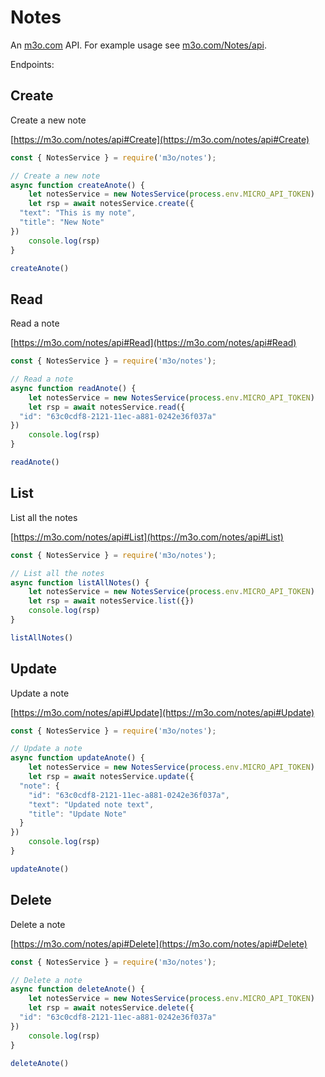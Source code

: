 # Notes

An [m3o.com](https://m3o.com) API. For example usage see [m3o.com/Notes/api](https://m3o.com/Notes/api).

Endpoints:

## Create

Create a new note


[https://m3o.com/notes/api#Create](https://m3o.com/notes/api#Create)

```js
const { NotesService } = require('m3o/notes');

// Create a new note
async function createAnote() {
	let notesService = new NotesService(process.env.MICRO_API_TOKEN)
	let rsp = await notesService.create({
  "text": "This is my note",
  "title": "New Note"
})
	console.log(rsp)
}

createAnote()
```
## Read

Read a note


[https://m3o.com/notes/api#Read](https://m3o.com/notes/api#Read)

```js
const { NotesService } = require('m3o/notes');

// Read a note
async function readAnote() {
	let notesService = new NotesService(process.env.MICRO_API_TOKEN)
	let rsp = await notesService.read({
  "id": "63c0cdf8-2121-11ec-a881-0242e36f037a"
})
	console.log(rsp)
}

readAnote()
```
## List

List all the notes


[https://m3o.com/notes/api#List](https://m3o.com/notes/api#List)

```js
const { NotesService } = require('m3o/notes');

// List all the notes
async function listAllNotes() {
	let notesService = new NotesService(process.env.MICRO_API_TOKEN)
	let rsp = await notesService.list({})
	console.log(rsp)
}

listAllNotes()
```
## Update

Update a note


[https://m3o.com/notes/api#Update](https://m3o.com/notes/api#Update)

```js
const { NotesService } = require('m3o/notes');

// Update a note
async function updateAnote() {
	let notesService = new NotesService(process.env.MICRO_API_TOKEN)
	let rsp = await notesService.update({
  "note": {
    "id": "63c0cdf8-2121-11ec-a881-0242e36f037a",
    "text": "Updated note text",
    "title": "Update Note"
  }
})
	console.log(rsp)
}

updateAnote()
```
## Delete

Delete a note


[https://m3o.com/notes/api#Delete](https://m3o.com/notes/api#Delete)

```js
const { NotesService } = require('m3o/notes');

// Delete a note
async function deleteAnote() {
	let notesService = new NotesService(process.env.MICRO_API_TOKEN)
	let rsp = await notesService.delete({
  "id": "63c0cdf8-2121-11ec-a881-0242e36f037a"
})
	console.log(rsp)
}

deleteAnote()
```
